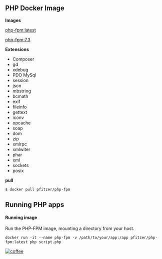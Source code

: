 PHP Docker Image
----------------
**Images**

[php-fpm:latest](https://github.com/pfitzer/docker-php-fpm/blob/master/Dockerfile)

[php-fpm:7.3](https://github.com/pfitzer/docker-php-fpm/blob/master/Dockerfile.73)

**Extensions**
* Composer
* gd
* xdebug
* PDO MySql
* session
* json
* mbstring 
* bcmath 
* exif 
* fileinfo 
* gettext 
* iconv 
* opcache 
* soap 
* dom 
* zip
* xmlrpc
* xmlwiter
* phar
* xml
* sockets
* posix

**pull**
````shell script
$ docker pull pfitzer/php-fpm
````

Running PHP apps
----------------
#### Running image
Run the PHP-FPM image, mounting a directory from your host.

````shell script
docker run -it --name php-fpm -v /path/to/your/app:/app pfitzer/php-fpm:latest php script.php
````

[![coffee](https://cdn.buymeacoffee.com/buttons/lato-orange.png)](https://www.buymeacoffee.com/pfitzer)
